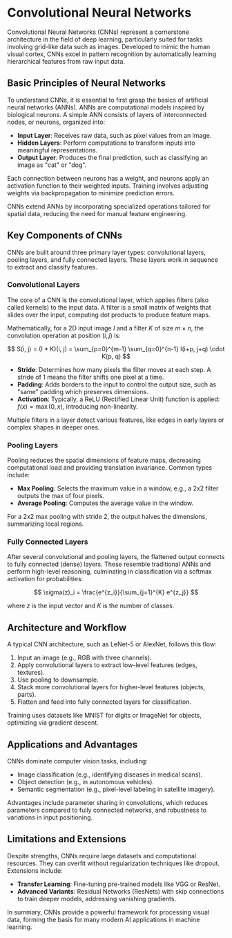 # Convolutional Neural Networks

Convolutional Neural Networks (CNNs) represent a cornerstone architecture in the field of deep learning, particularly suited for tasks involving grid-like data such as images. Developed to mimic the human visual cortex, CNNs excel in pattern recognition by automatically learning hierarchical features from raw input data. 

## Basic Principles of Neural Networks

To understand CNNs, it is essential to first grasp the basics of artificial neural networks (ANNs). ANNs are computational models inspired by biological neurons. A simple ANN consists of layers of interconnected nodes, or neurons, organized into:

- **Input Layer**: Receives raw data, such as pixel values from an image.
- **Hidden Layers**: Perform computations to transform inputs into meaningful representations.
- **Output Layer**: Produces the final prediction, such as classifying an image as "cat" or "dog".

Each connection between neurons has a weight, and neurons apply an activation function to their weighted inputs. Training involves adjusting weights via backpropagation to minimize prediction errors.

CNNs extend ANNs by incorporating specialized operations tailored for spatial data, reducing the need for manual feature engineering.

## Key Components of CNNs

CNNs are built around three primary layer types: convolutional layers, pooling layers, and fully connected layers. These layers work in sequence to extract and classify features.

### Convolutional Layers

The core of a CNN is the convolutional layer, which applies filters (also called kernels) to the input data. A filter is a small matrix of weights that slides over the input, computing dot products to produce feature maps.

Mathematically, for a 2D input image $I$ and a filter $K$ of size $m \times n$, the convolution operation at position $(i, j)$ is:

$$
S(i, j) = (I * K)(i, j) = \sum_{p=0}^{m-1} \sum_{q=0}^{n-1} I(i+p, j+q) \cdot K(p, q)
$$

- **Stride**: Determines how many pixels the filter moves at each step. A stride of 1 means the filter shifts one pixel at a time.
- **Padding**: Adds borders to the input to control the output size, such as "same" padding which preserves dimensions.
- **Activation**: Typically, a ReLU (Rectified Linear Unit) function is applied: $f(x) = \max(0, x)$, introducing non-linearity.

Multiple filters in a layer detect various features, like edges in early layers or complex shapes in deeper ones.

### Pooling Layers

Pooling reduces the spatial dimensions of feature maps, decreasing computational load and providing translation invariance. Common types include:

- **Max Pooling**: Selects the maximum value in a window, e.g., a 2x2 filter outputs the max of four pixels.
- **Average Pooling**: Computes the average value in the window.

For a 2x2 max pooling with stride 2, the output halves the dimensions, summarizing local regions.

### Fully Connected Layers

After several convolutional and pooling layers, the flattened output connects to fully connected (dense) layers. These resemble traditional ANNs and perform high-level reasoning, culminating in classification via a softmax activation for probabilities:

$$
\sigma(z)_i = \frac{e^{z_i}}{\sum_{j=1}^{K} e^{z_j}}
$$

where $z$ is the input vector and $K$ is the number of classes.

## Architecture and Workflow

A typical CNN architecture, such as LeNet-5 or AlexNet, follows this flow:

1. Input an image (e.g., RGB with three channels).
2. Apply convolutional layers to extract low-level features (edges, textures).
3. Use pooling to downsample.
4. Stack more convolutional layers for higher-level features (objects, parts).
5. Flatten and feed into fully connected layers for classification.

Training uses datasets like MNIST for digits or ImageNet for objects, optimizing via gradient descent.

## Applications and Advantages

CNNs dominate computer vision tasks, including:

- Image classification (e.g., identifying diseases in medical scans).
- Object detection (e.g., in autonomous vehicles).
- Semantic segmentation (e.g., pixel-level labeling in satellite imagery).

Advantages include parameter sharing in convolutions, which reduces parameters compared to fully connected networks, and robustness to variations in input positioning.

## Limitations and Extensions

Despite strengths, CNNs require large datasets and computational resources. They can overfit without regularization techniques like dropout. Extensions include:

- **Transfer Learning**: Fine-tuning pre-trained models like VGG or ResNet.
- **Advanced Variants**: Residual Networks (ResNets) with skip connections to train deeper models, addressing vanishing gradients.

In summary, CNNs provide a powerful framework for processing visual data, forming the basis for many modern AI applications in machine learning.